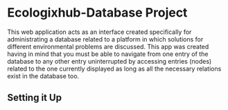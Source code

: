 # Ecologixhub-Database Project

This web application acts as an interface created specifically for administrating a database related to a platform 
in which solutions for different environmental problems are discussed. This app was created having in mind that you must 
be able to navigate from one entry of the database to any other entry uninterrupted by accessing entries (nodes) related 
to the one currently displayed as long as all the necessary relations exist in the database too.

## Setting it Up


